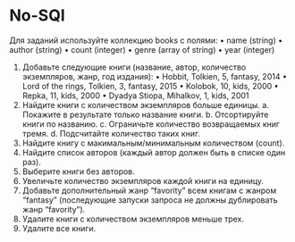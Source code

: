 # No-SQl

Для заданий используйте коллекцию books с полями:
•	name (string)
•	author (string)
•	count (integer)
•	genre (array of string)
•	year (integer)

1.	Добавьте следующие книги (название, автор, количество экземпляров, жанр, год издания):
•	Hobbit, Tolkien, 5, fantasy, 2014
•	Lord of the rings, Tolkien, 3, fantasy, 2015
•	Kolobok, 10, kids, 2000
•	Repka, 11, kids, 2000
•	Dyadya Stiopa, Mihalkov, 1, kids, 2001
2.	Найдите книги с количеством экземпляров больше единицы.
a.	Покажите в результате только название книги.
b.	Отсортируйте книги по названию.
c.	Ограничьте количество возвращаемых книг тремя.
d.	Подсчитайте количество таких книг.
3.	Найдите книгу с макимальным/минимальным количеством (count).
4.	Найдите список авторов (каждый автор должен быть в списке один раз).
5.	Выберите книги без авторов.
6.	Увеличьте количество экземпляров каждой книги на единицу.
7.	Добавьте дополнительный жанр “favority” всем книгам с жанром “fantasy” (последующие запуски запроса не должны дублировать жанр “favority”).
8.	Удалите книги с количеством экземпляров меньше трех.
9.	Удалите все книги.
